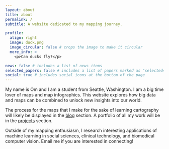 ```yaml
---
layout: about
title: about
permalink: /
subtitle: A website dedicated to my mapping journey.

profile:
  align: right
  image: duck.png
  image_circular: false # crops the image to make it circular
  more_info: >
    <p>Can ducks fly?</p>

news: false # includes a list of news items
selected_papers: false # includes a list of papers marked as "selected={true}"
social: true # includes social icons at the bottom of the page
---
```

My name is Om and I am a student from Seattle, Washington. I am a big time lover of maps and map infographics. This website explores how big data and maps can be combined to unlock new insights into our world. 

The process for the maps that I make for the sake of learning cartography will likely be displayed in the [blog](/themapduck/blog/) section. A portfolio of all my work will be in the [projects](/themapduck/projects/) section. 

Outside of my mapping enthusiasm, I research interesting applications of machine learning in social sciences, clinical technology, and biomedical computer vision. Email me if you are interested in connecting!
